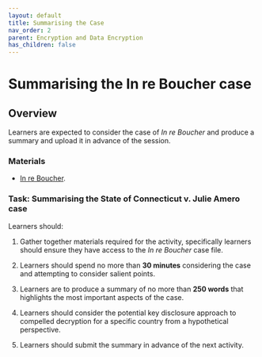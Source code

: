 ```yaml
---
layout: default
title: Summarising the Case
nav_order: 2
parent: Encryption and Data Encryption
has_children: false
---
```


# Summarising the In re Boucher case

## Overview
Learners are expected to consider the case of *In re Boucher* and produce a summary and upload it in advance of the session.

### Materials
* [In re Boucher](https://www.crowell.com/PDF/In-re-Boucher.pdf).

### Task: Summarising the State of Connecticut v. Julie Amero case
Learners should:

1. Gather together materials required for the activity, specifically learners should ensure they have access to the *In re Boucher* case file.

2. Learners should spend no more than **30 minutes** considering the case and attempting to consider salient points.

3. Learners are to produce a summary of no more than **250 words** that highlights the most important aspects of the case.

4. Learners should consider the potential key disclosure approach to compelled decryption for a specific country from a hypothetical perspective.

4. Learners should submit the summary in advance of the next activity.
